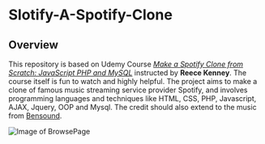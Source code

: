 # Slotify-A-Spotify-Clone

## Overview
This repository is based on Udemy Course *[Make a Spotify Clone from Scratch: JavaScript PHP and MySQL](https://www.udemy.com/course/spotify-clone/)* instructed by **Reece Kenney**. The course itself is fun to watch and highly helpful. 
The project aims to make a clone of famous music streaming service provider Spotify, and involves programming languages and techniques like HTML, CSS, PHP, Javascript, AJAX, Jquery, OOP and Mysql.
The credit should also extend to the music from [Bensound](https://www.bensound.com/).

![Image of BrowsePage](https://github.com/MorganWenjunYang/Slotify-A-Spotify-Clone/blob/new/images/browse.PNG)

